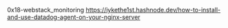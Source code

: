 0x18-webstack_monitoring
https://iykethe1st.hashnode.dev/how-to-install-and-use-datadog-agent-on-your-nginx-server
